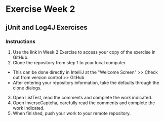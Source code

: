 # Exercise Week 2

## jUnit and Log4J Exercises

### Instructions

1. Use the link in Week 2 Exercise to access your copy of the exercise in GitHub.
2. Clone the repository from step 1 to your local computer.

  * This can be done directly in IntelliJ at the "Welcome Screen" >> Check out from version control >> GitHub
  * After entering your repository information, take the defaults through the clone dialogs.
  
3. Open ListTest, read the comments and complete the work indicated.
4. Open InverseCaptcha, carefully read the comments and complete the work indicated.
5. When finished, push your work to your remote repository.


